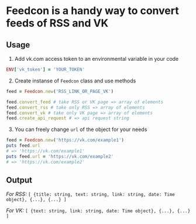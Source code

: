 # Feedcon is a handy way to convert feeds of RSS and VK
## Usage
1. Add vk.com access token to an environmental variable in your code
```ruby
ENV['vk_token'] = 'YOUR_TOKEN'
```
2. Create instanse of `Feedcon` class and use methods
```ruby
feed = Feedcon.new('RSS_LINK_OR_PAGE_VK')

feed.convert_feed # take RSS or VK page => array of elements
feed.convert_rss # take only RSS => array of elements
feed.convert_vk # take only VK page => array of elements
feed.create_api_request # => api request string
```
3. You can freely change `url` of the object for your needs
```ruby
feed = Feedcon.new('https://vk.com/example1')
puts feed.url
# => 'https://vk.com/example1'
puts feed.url = 'https://vk.com/example2'
# => 'https://vk.com/example2'
```
## Output
*For RSS:* `[ {title: string, text: string, link: string, date: Time object}, {...}, {...} ]`

*For VK:* `[ {text: string, link: string, date: Time object}, {...}, {...} ]`